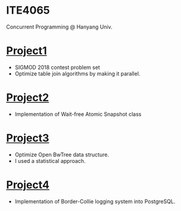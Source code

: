 # ITE4065
Concurrent Programming @ Hanyang Univ.

# [Project1](https://github.com/frechele/ITE4065/tree/main/project1)

- SIGMOD 2018 contest problem set
- Optimize table join algorithms by making it parallel.

# [Project2](https://github.com/frechele/ITE4065/tree/main/project2)

- Implementation of Wait-free Atomic Snapshot class

# [Project3](https://github.com/frechele/ITE4065/tree/main/project3)

- Optimize Open BwTree data structure.
- I used a statistical approach.

# [Project4](https://github.com/frechele/ITE4065/tree/main/project4)

- Implementation of Border-Collie logging system into PostgreSQL.
